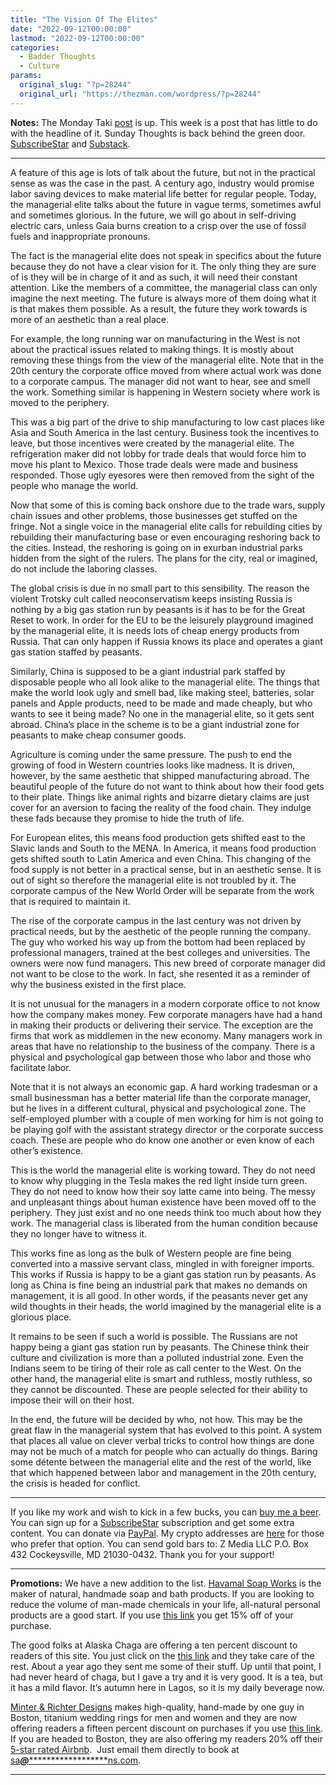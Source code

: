 ```yaml
---
title: "The Vision Of The Elites"
date: "2022-09-12T00:00:00"
lastmod: "2022-09-12T00:00:00"
categories:
  - Badder Thoughts
  - Culture
params:
  original_slug: "?p=28244"
  original_url: "https://thezman.com/wordpress/?p=28244"
---
```


**Notes:** The Monday Taki
<a href="https://www.takimag.com/article/rulers-over-rules/"
rel="noopener" target="_blank">post</a> is up. This week is a post that
has little to do with the headline of it. Sunday Thoughts is back behind
the green door.
<a href="https://www.subscribestar.com/the-z-blog" rel="noopener"
target="_blank">SubscribeStar</a> and
[Substack](https://thedissident.substack.com/).

------------------------------------------------------------------------

A feature of this age is lots of talk about the future, but not in the
practical sense as was the case in the past. A century ago, industry
would promise labor saving devices to make material life better for
regular people. Today, the managerial elite talks about the future in
vague terms, sometimes awful and sometimes glorious. In the future, we
will go about in self-driving electric cars, unless Gaia burns creation
to a crisp over the use of fossil fuels and inappropriate pronouns.

The fact is the managerial elite does not speak in specifics about the
future because they do not have a clear vision for it. The only thing
they are sure of is they will be in charge of it and as such, it will
need their constant attention. Like the members of a committee, the
managerial class can only imagine the next meeting. The future is always
more of them doing what it is that makes them possible. As a result, the
future they work towards is more of an aesthetic than a real place.

For example, the long running war on manufacturing in the West is not
about the practical issues related to making things. It is mostly about
removing these things from the view of the managerial elite. Note that
in the 20th century the corporate office moved from where actual work
was done to a corporate campus. The manager did not want to hear, see
and smell the work. Something similar is happening in Western society
where work is moved to the periphery.

This was a big part of the drive to ship manufacturing to low cast
places like Asia and South America in the last century. Business took
the incentives to leave, but those incentives were created by the
managerial elite. The refrigeration maker did not lobby for trade deals
that would force him to move his plant to Mexico. Those trade deals were
made and business responded. Those ugly eyesores were then removed from
the sight of the people who manage the world.

Now that some of this is coming back onshore due to the trade wars,
supply chain issues and other problems, those businesses get stuffed on
the fringe. Not a single voice in the managerial elite calls for
rebuilding cities by rebuilding their manufacturing base or even
encouraging reshoring back to the cities. Instead, the reshoring is
going on in exurban industrial parks hidden from the sight of the
rulers. The plans for the city, real or imagined, do not include the
laboring classes.

The global crisis is due in no small part to this sensibility. The
reason the violent Trotsky cult called neoconservatism keeps insisting
Russia is nothing by a big gas station run by peasants is it has to be
for the Great Reset to work. In order for the EU to be the leisurely
playground imagined by the managerial elite, it is needs lots of cheap
energy products from Russia. That can only happen if Russia knows its
place and operates a giant gas station staffed by peasants.

Similarly, China is supposed to be a giant industrial park staffed by
disposable people who all look alike to the managerial elite. The things
that make the world look ugly and smell bad, like making steel,
batteries, solar panels and Apple products, need to be made and made
cheaply, but who wants to see it being made? No one in the managerial
elite, so it gets sent abroad. China’s place in the scheme is to be a
giant industrial zone for peasants to make cheap consumer goods.

Agriculture is coming under the same pressure. The push to end the
growing of food in Western countries looks like madness. It is driven,
however, by the same aesthetic that shipped manufacturing abroad. The
beautiful people of the future do not want to think about how their food
gets to their plate. Things like animal rights and bizarre dietary
claims are just cover for an aversion to facing the reality of the food
chain. They indulge these fads because they promise to hide the truth of
life.

For European elites, this means food production gets shifted east to the
Slavic lands and South to the MENA. In America, it means food production
gets shifted south to Latin America and even China. This changing of the
food supply is not better in a practical sense, but in an aesthetic
sense. It is out of sight so therefore the managerial elite is not
troubled by it. The corporate campus of the New World Order will be
separate from the work that is required to maintain it.

The rise of the corporate campus in the last century was not driven by
practical needs, but by the aesthetic of the people running the company.
The guy who worked his way up from the bottom had been replaced by
professional managers, trained at the best colleges and universities.
The owners were now fund managers. This new breed of corporate manager
did not want to be close to the work. In fact, she resented it as a
reminder of why the business existed in the first place.

It is not unusual for the managers in a modern corporate office to not
know how the company makes money. Few corporate managers have had a hand
in making their products or delivering their service. The exception are
the firms that work as middlemen in the new economy. Many managers work
in areas that have no relationship to the business of the company. There
is a physical and psychological gap between those who labor and those
who facilitate labor.

Note that it is not always an economic gap. A hard working tradesman or
a small businessman has a better material life than the corporate
manager, but he lives in a different cultural, physical and
psychological zone. The self-employed plumber with a couple of men
working for him is not going to be playing golf with the assistant
strategy director or the corporate success coach. These are people who
do know one another or even know of each other’s existence.

This is the world the managerial elite is working toward. They do not
need to know why plugging in the Tesla makes the red light inside turn
green. They do not need to know how their soy latte came into being. The
messy and unpleasant things about human existence have been moved off to
the periphery. They just exist and no one needs think too much about how
they work. The managerial class is liberated from the human condition
because they no longer have to witness it.

This works fine as long as the bulk of Western people are fine being
converted into a massive servant class, mingled in with foreigner
imports. This works if Russia is happy to be a giant gas station run by
peasants. As long as China is fine being an industrial park that makes
no demands on management, it is all good. In other words, if the
peasants never get any wild thoughts in their heads, the world imagined
by the managerial elite is a glorious place.

It remains to be seen if such a world is possible. The Russians are not
happy being a giant gas station run by peasants. The Chinese think their
culture and civilization is more than a polluted industrial zone. Even
the Indians seem to be tiring of their role as call center to the West.
On the other hand, the managerial elite is smart and ruthless, mostly
ruthless, so they cannot be discounted. These are people selected for
their ability to impose their will on their host.

In the end, the future will be decided by who, not how. This may be the
great flaw in the managerial system that has evolved to this point. A
system that places all value on clever verbal tricks to control how
things are done may not be much of a match for people who can actually
do things. Baring some détente between the managerial elite and the rest
of the world, like that which happened between labor and management in
the 20th century, the crisis is headed for conflict.

------------------------------------------------------------------------

If you like my work and wish to kick in a few bucks, you can
<a href="https://www.buymeacoffee.com/mujolulu" rel="noopener"
target="_blank">buy me a beer</a>. You can sign up for a
<a href="https://www.subscribestar.com/the-z-blog" rel="noopener"
target="_blank">SubscribeStar</a> subscription and get some extra
content. You can donate via <a
href="https://www.paypal.com/donate/?cmd=_s-xclick&amp;hosted_button_id=UDAS2Q8JYA6CN&amp;source=url"
rel="noopener" target="_blank">PayPal</a>. My crypto addresses are
<a href="https://thezman.com/wordpress/?page_id=22713" rel="noopener"
target="_blank">here</a> for those who prefer that option. You can send
gold bars to: Z Media LLC P.O. Box 432 Cockeysville, MD 21030-0432.
Thank you for your support!

------------------------------------------------------------------------

**Promotions:** We have a new addition to the list.
<a href="https://havamalsoapworks.com/" rel="noopener"
target="_blank">Havamal Soap Works</a> is the maker of natural, handmade
soap and bath products. If you are looking to reduce the volume of
man-made chemicals in your life, all-natural personal products are a
good start. If you use
<a href="https://havamalsoapworks.com/discount/ZMAN" rel="noopener"
target="_blank">this link</a> you get 15% off of your purchase.

The good folks at Alaska Chaga are offering a ten percent discount to
readers of this site. You just click on the
<a href="https://alaskachaga.us/discount/ZMAN" rel="noopener noreferrer"
target="_blank">this link</a> and they take care of the rest. About a
year ago they sent me some of their stuff. Up until that point, I had
never heard of chaga, but I gave a try and it is very good. It is a tea,
but it has a mild flavor. It’s autumn here in Lagos, so it is my daily
beverage now.

<a href="https://www.minterandrichterdesigns.com/"
rel="noreferrer nofollow noopener" target="_blank">Minter &amp; Richter
Designs</a> makes high-quality, hand-made by one guy in Boston, titanium
wedding rings for men and women and they are now offering readers a
fifteen percent discount on purchases if you use
<a href="https://www.minterandrichterdesigns.com/discount/ZMAN"
rel="noreferrer nofollow noopener" target="_blank">this link</a>.
<span class="highlight"><span class="colour"><span class="font"><span class="size">If
you are headed to Boston, they are also offering my readers 20% off
their <a
href="https://www.airbnb.com/users/7988017/listings?user_id=7988017&amp;s=3"
rel="noopener noreferrer" target="_blank">5-star rated Airbnb</a>.  Just
email them directly to book at
<a href="mailto:sa***@*********************ns.com"
data-original-string="yOuoJ9KSYttpnttjDFNg5w==cb7ZeW61EYzbW1kiMC0nKITvR5A/14Y5IcBlDV8qmk5xuwIO9gYaGhriw7g+nrRVqGN"><span
class="apbct-email-encoder"
data-original-string="4qReMGuf7QhshJJ795F+YQ==cb7BuUYOmFqv6TcjuREeMK7usrFXzw9n+8Kt30lfwsvptmMthq8Ly0LH69O/6MJLnyT"
title="This contact has been encoded by Anti-Spam by CleanTalk. Click to decode. To finish the decoding make sure that JavaScript is enabled in your browser.">sa<span
class="apbct-blur">***</span>@<span
class="apbct-blur">*********************</span>ns.com</span></a>.</span></span></span></span>

------------------------------------------------------------------------
